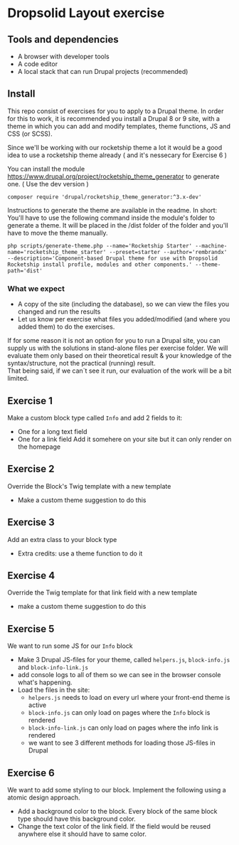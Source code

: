 # Dropsolid Layout exercise

## Tools and dependencies

- A browser with developer tools
- A code editor
- A local stack that can run Drupal projects (recommended)

## Install

This repo consist of exercises for you to apply to a Drupal theme. In order for this to work, it is recommended you install a Drupal 8 or 9 site, with a theme in which you can add and modify templates, theme functions, JS and CSS (or SCSS).

Since we'll be working with our rocketship theme a lot it would be a good idea to use a rocketship theme already ( and it's nessecary for Exercise 6 )

You can install the module https://www.drupal.org/project/rocketship_theme_generator to generate one. ( Use the dev version )

```
composer require 'drupal/rocketship_theme_generator:^3.x-dev'
```

Instructions to generate the theme are available in the readme. In short: You'll have to use the following command inside the module's folder to generate a theme. It will be placed in the /dist folder of the folder and you'll have to move the theme manually.

```
php scripts/generate-theme.php --name='Rocketship Starter' --machine-name='rocketship_theme_starter' --preset=starter --author='rembrandx' --description='Component-based Drupal theme for use with Dropsolid Rocketship install profile, modules and other components.' --theme-path='dist'
```

### What we expect
- A copy of the site (including the database), so we can view the files you changed and run the results
- Let us know per exercise what files you added/modified (and where you added them) to do the exercises.

If for some reason it is not an option for you to run a Drupal site, you can supply us with the solutions in stand-alone files per exercise folder. We will evaluate them only based on their theoretical result & your knowledge of the syntax/structure, not the practical (running) result.<br />
That being said, if we can`t see it run, our evaluation of the work will be a bit limited.

## Exercise 1

Make a custom block type called `Info` and add 2 fields to it:
- One for a long text field
- One for a link field
Add it somehere on your site but it can only render on the homepage

## Exercise 2

Override the Block's Twig template with a new template
- Make a custom theme suggestion to do this

## Exercise 3

Add an extra class to your block type
- Extra credits: use a theme function to do it

## Exercise 4

Override the Twig template for that link field with a new template
- make a custom theme suggestion to do this

## Exercise 5

We want to run some JS for our `Info` block
- Make 3 Drupal JS-files for your theme, called `helpers.js`, `block-info.js` and `block-info-link.js`
- add console logs to all of them so we can see in the browser console what's happening.
- Load the files in the site:
  - `helpers.js` needs to load on every url where your front-end theme is active
  - `block-info.js` can only load on pages where the `Info` block is rendered
  - `block-info-link.js` can only load on pages where the info link is rendered
  - we want to see 3 different methods for loading those JS-files in Drupal

## Exercise 6

We want to add some styling to our block. Implement the following using a atomic design approach.

- Add a background color to the block. Every block of the same block type should have this background color.
- Change the text color of the link field. If the field would be reused anywhere else it should have to same color.
